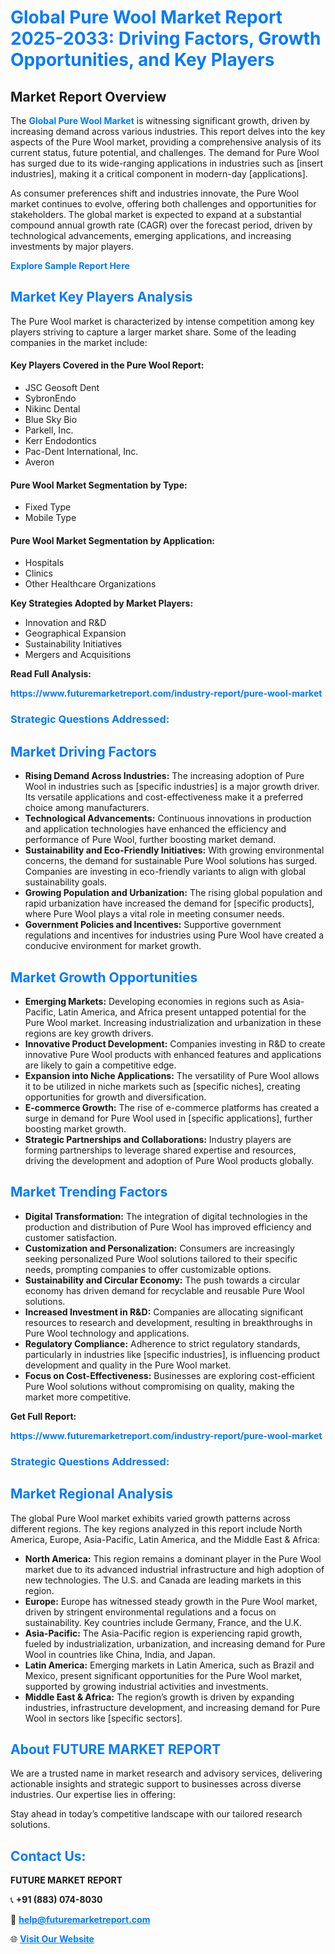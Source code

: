 <h1 style="color: #007BFF;">Global Pure Wool Market Report 2025-2033: Driving Factors, Growth Opportunities, and Key Players</h1>

<section id="overview">
<h2>Market Report Overview</h2>
<p>The <a href="https://www.futuremarketreport.com/industry-report/pure-wool-market" style="color: #007BFF; text-decoration: none;"><strong>Global Pure Wool Market</strong></a> is witnessing significant growth, driven by increasing demand across various industries. This report delves into the key aspects of the Pure Wool market, providing a comprehensive analysis of its current status, future potential, and challenges. The demand for Pure Wool has surged due to its wide-ranging applications in industries such as [insert industries], making it a critical component in modern-day [applications].</p>
<p>As consumer preferences shift and industries innovate, the Pure Wool market continues to evolve, offering both challenges and opportunities for stakeholders. The global market is expected to expand at a substantial compound annual growth rate (CAGR) over the forecast period, driven by technological advancements, emerging applications, and increasing investments by major players.</p>
</section>

<section id="overview">
<p><a href="https://www.futuremarketreport.com/request-sample/reportId=35460" style="color: #007BFF; text-decoration: none;"><strong>Explore Sample Report Here</strong></a></p>
</section>

<section id="key-players">
<h2 style="color: #007BFF;">Market Key Players Analysis</h2>
<p>The Pure Wool market is characterized by intense competition among key players striving to capture a larger market share. Some of the leading companies in the market include:</p>
<h4>Key Players Covered in the Pure Wool Report:</h4>
<ul><li>JSC Geosoft Dent</li><li>SybronEndo</li><li>Nikinc Dental</li><li>Blue Sky Bio</li><li>Parkell, Inc.</li><li>Kerr Endodontics</li><li>Pac-Dent International, Inc.</li><li>Averon</li></ul>
<h4>Pure Wool Market Segmentation by Type:</h4>
<ul><li>Fixed Type</li><li>Mobile Type</li></ul>

<h4>Pure Wool Market Segmentation by Application:</h4>
<ul><li>Hospitals</li><li>Clinics</li><li>Other Healthcare Organizations</li></ul>
<p><strong>Key Strategies Adopted by Market Players:</strong></p>
<ul>
<li>Innovation and R&D</li>
<li>Geographical Expansion</li>
<li>Sustainability Initiatives</li>
<li>Mergers and Acquisitions</li>
</ul>
</section>

<section>
<p><strong>Read Full Analysis: </strong></p><a href="https://www.futuremarketreport.com/industry-report/pure-wool-market" style="color: #007BFF; text-decoration: none;"><strong>https://www.futuremarketreport.com/industry-report/pure-wool-market</strong></a>
<h3 style="color: #007BFF;">Strategic Questions Addressed:</h3>
</section>

<section id="driving-factors">
<h2 style="color: #007BFF;">Market Driving Factors</h2>
<ul>
<li><strong>Rising Demand Across Industries:</strong> The increasing adoption of Pure Wool in industries such as [specific industries] is a major growth driver. Its versatile applications and cost-effectiveness make it a preferred choice among manufacturers.</li>
<li><strong>Technological Advancements:</strong> Continuous innovations in production and application technologies have enhanced the efficiency and performance of Pure Wool, further boosting market demand.</li>
<li><strong>Sustainability and Eco-Friendly Initiatives:</strong> With growing environmental concerns, the demand for sustainable Pure Wool solutions has surged. Companies are investing in eco-friendly variants to align with global sustainability goals.</li>
<li><strong>Growing Population and Urbanization:</strong> The rising global population and rapid urbanization have increased the demand for [specific products], where Pure Wool plays a vital role in meeting consumer needs.</li>
<li><strong>Government Policies and Incentives:</strong> Supportive government regulations and incentives for industries using Pure Wool have created a conducive environment for market growth.</li>
</ul>
</section>

<section id="growth-opportunities">
<h2 style="color: #007BFF;">Market Growth Opportunities</h2>
<ul>
<li><strong>Emerging Markets:</strong> Developing economies in regions such as Asia-Pacific, Latin America, and Africa present untapped potential for the Pure Wool market. Increasing industrialization and urbanization in these regions are key growth drivers.</li>
<li><strong>Innovative Product Development:</strong> Companies investing in R&D to create innovative Pure Wool products with enhanced features and applications are likely to gain a competitive edge.</li>
<li><strong>Expansion into Niche Applications:</strong> The versatility of Pure Wool allows it to be utilized in niche markets such as [specific niches], creating opportunities for growth and diversification.</li>
<li><strong>E-commerce Growth:</strong> The rise of e-commerce platforms has created a surge in demand for Pure Wool used in [specific applications], further boosting market growth.</li>
<li><strong>Strategic Partnerships and Collaborations:</strong> Industry players are forming partnerships to leverage shared expertise and resources, driving the development and adoption of Pure Wool products globally.</li>
</ul>
</section>

<section id="trending-factors">
<h2 style="color: #007BFF;">Market Trending Factors</h2>
<ul>
<li><strong>Digital Transformation:</strong> The integration of digital technologies in the production and distribution of Pure Wool has improved efficiency and customer satisfaction.</li>
<li><strong>Customization and Personalization:</strong> Consumers are increasingly seeking personalized Pure Wool solutions tailored to their specific needs, prompting companies to offer customizable options.</li>
<li><strong>Sustainability and Circular Economy:</strong> The push towards a circular economy has driven demand for recyclable and reusable Pure Wool solutions.</li>
<li><strong>Increased Investment in R&D:</strong> Companies are allocating significant resources to research and development, resulting in breakthroughs in Pure Wool technology and applications.</li>
<li><strong>Regulatory Compliance:</strong> Adherence to strict regulatory standards, particularly in industries like [specific industries], is influencing product development and quality in the Pure Wool market.</li>
<li><strong>Focus on Cost-Effectiveness:</strong> Businesses are exploring cost-efficient Pure Wool solutions without compromising on quality, making the market more competitive.</li>
</ul>
</section>

<section>
<p><strong>Get Full Report: </strong></p><a href="https://www.futuremarketreport.com/industry-report/pure-wool-market" style="color: #007BFF; text-decoration: none;"><strong>https://www.futuremarketreport.com/industry-report/pure-wool-market</strong></a>
<h3 style="color: #007BFF;">Strategic Questions Addressed:</h3>
</section>


<section id="regional-analysis">
<h2 style="color: #007BFF;">Market Regional Analysis</h2>
<p>The global Pure Wool market exhibits varied growth patterns across different regions. The key regions analyzed in this report include North America, Europe, Asia-Pacific, Latin America, and the Middle East & Africa:</p>
<ul>
<li><strong>North America:</strong> This region remains a dominant player in the Pure Wool market due to its advanced industrial infrastructure and high adoption of new technologies. The U.S. and Canada are leading markets in this region.</li>
<li><strong>Europe:</strong> Europe has witnessed steady growth in the Pure Wool market, driven by stringent environmental regulations and a focus on sustainability. Key countries include Germany, France, and the U.K.</li>
<li><strong>Asia-Pacific:</strong> The Asia-Pacific region is experiencing rapid growth, fueled by industrialization, urbanization, and increasing demand for Pure Wool in countries like China, India, and Japan.</li>
<li><strong>Latin America:</strong> Emerging markets in Latin America, such as Brazil and Mexico, present significant opportunities for the Pure Wool market, supported by growing industrial activities and investments.</li>
<li><strong>Middle East & Africa:</strong> The region’s growth is driven by expanding industries, infrastructure development, and increasing demand for Pure Wool in sectors like [specific sectors].</li>
</ul>
</section>

<footer>
<h2 style="color: #007BFF;">About FUTURE MARKET REPORT</h2>
<p>We are a trusted name in market research and advisory services, delivering actionable insights and strategic support to businesses across diverse industries. Our expertise lies in offering:</p>

<p>Stay ahead in today’s competitive landscape with our tailored research solutions.</p>

<h2 style="color: #007BFF;">Contact Us:</h2>
<p><strong>FUTURE MARKET REPORT</strong></p>
<p>📞 <strong>+91 (883) 074-8030</strong></p>
<p>📧 <strong><a href="mailto:help@futuremarketreport.com" style="color: #007BFF;">help@futuremarketreport.com</a></strong></p>
<p>🌐 <strong><a href="https://www.futuremarketreport.com/" style="color: #007BFF;">Visit Our Website</a></strong></p>
</footer>